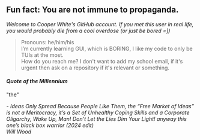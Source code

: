 ## Fun fact: You are not immune to propaganda.

*Welcome to Cooper White's GitHub account. If you met this user in real life, you would probably die from a cool overdose (or just be bored =])*
> Pronouns: he/him/his<br>
> I’m currently learning GUI, which is BORING, I like my code to only be TUIs at the most.<br>
> How do you reach me? I don't want to add my school email, if it's urgent then ask on a repository if it's relevant or something.

#### *Quote of the Millennium*
"the"

*- Ideas Only Spread Because People Like Them, the “Free Market of Ideas” is not a Meritocracy, it’s a Set of Unhealthy Coping Skills and a Corporate Oligarchy, Wake Up, Man! Don’t Let the Lies Dim Your Light! anyway this one’s black box warrior (2024 edit)<br>Will Wood*
